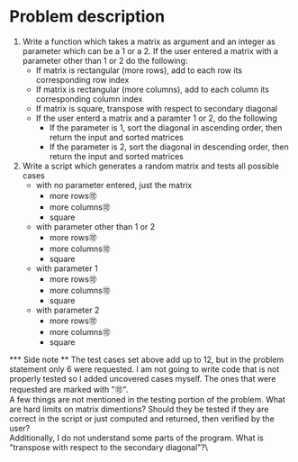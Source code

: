 # Problem description
1. Write a function which takes a matrix as argument and an integer as parameter which can be a 1 or a 2. If the user entered a matrix with a parameter other than 1 or 2 do the following:
 	- If matrix is rectangular (more rows), add to each row its corresponding row index
 	- If matrix is rectangular (more columns), add to each column its corresponding column index
 	- If matrix is square, transpose with respect to secondary diagonal
	- If the user enterd a matrix and a paramter 1 or 2, do the following
 		- If the parameter is 1, sort the diagonal in ascending order, then return the input and sorted matrices
 		- If the parameter is 2, sort the diagonal in descending order, then return the input and sorted matrices
2. Write a script which generates a random matrix and tests all possible cases
	- with no parameter entered, just the matrix
 		- more rows🉑
 		- more columns🉑
 		- square
	- with parameter other than 1 or 2
 		- more rows🉑
 		- more columns🉑
 		- square
	- with parameter 1
		- more rows🉑
 		- more columns🉑
 		- square
	- with parameter 2
 		- more rows🉑
 		- more columns🉑
 		- square

*** Side note **
The test cases set above add up to 12, but in the problem statement only 6 were requested. I am not going to write code that is not properly tested so I added uncovered cases myself. The ones that were requested are marked with "🉑". \
A few things are not mentioned in the testing portion of the problem. What are hard limits on matrix dimentions? Should they be tested if they are correct in the script or just computed and returned, then verified by the user?\
Additionally, I do not understand some parts of the program. What is "transpose with respect to the
secondary diagonal"?\
